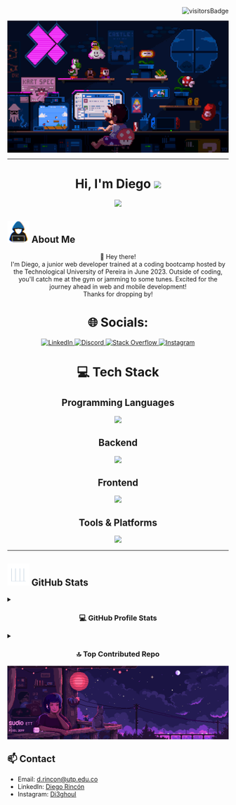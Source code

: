 <img align="right"
src="https://visitor-badge.laobi.icu/badge?page_id=Di3go0-0.Di3go0-0" alt="visitorsBadge"/>
<br>
<div id="header" align="center">
  <img alt="Coding" align="center" width="600vh" height="300vh" src="https://github.com/Di3go0-0/Di3go0-0/blob/main/gif/6171819be4c31993357d758196c75701.gif">
</div>

----

<h1 align="center"><b>Hi, I'm Diego</b> <img src="https://media.giphy.com/media/hvRJCLFzcasrR4ia7z/giphy.gif" width="35"></h1>

<p align="center">
  <img src="https://readme-typing-svg.herokuapp.com?font=Time+New+Roman&color=cyan&size=25&center=true&vCenter=true&width=600&height=100&lines=Self-taught+Full+Stack+Junior+Developer,;System+and+Computing+Engineering+Student,;Active+Learner/Researcher,;Love+to+learn+new+things..<3">
</p>

## <picture><img src="https://github.com/Di3go0-0/Di3go0-0/blob/main/gif/about_me.gif" width="50px"></picture> **About Me**
<div align="center" style="display: flex;">
  <div>
    👋 Hey there!
    <br>
    I'm Diego, a junior web developer trained at a coding bootcamp hosted by the Technological University of Pereira in June 2023. Outside of coding, you'll catch me at the gym or jamming to some tunes. Excited for the journey ahead in web and mobile development!
    <br>
    Thanks for dropping by!
  </div>
</div>

<h1 align="center"> 🌐 Socials: </h1>

<div align="center">
    <a href="https://www.linkedin.com/in/diego-rincón-0aab7227b/" target="_blank">
        <img src="https://skillicons.dev/icons?i=linkedin&theme=dark" alt="LinkedIn" />
    </a>
    <a href="https://discord.gg/.diego_03962" target="_blank">
        <img src="https://skillicons.dev/icons?i=discord&theme=dark" alt="Discord" />
    </a>
    <a href="https://stackoverflow.com/users/24175645/juan-diego-rincón" target="_blank">
        <img src="https://skillicons.dev/icons?i=stackoverflow&theme=dark" alt="Stack Overflow" />
    </a>
    <a href="https://www.instagram.com/di3ghoul/" target="_blank">
        <img src="https://skillicons.dev/icons?i=instagram&theme=dark" alt="Instagram" />
    </a>
</div>

<h1 align="center"> 💻 Tech Stack </h1>

<div align="center">
    <h2>Programming Languages</h2>
    <a href="https://skillicons.dev">
        <img src="https://skillicons.dev/icons?i=javascript,typescript,cpp,cs,java,python,go&theme=dark" />
    </a>
</div>
<div align="center">
    <h2>Backend</h2>
    <a href="https://skillicons.dev">
        <img src="https://skillicons.dev/icons?i=nodejs,express,nest,dotnet,fastapi,django,mysql,mongodb,postgres&theme=dark" />
    </a>
</div>
<div align="center">
    <h2>Frontend</h2>
    <a href="https://skillicons.dev">
        <img src="https://skillicons.dev/icons?i=html,css,react,next,angular,bootstrap,tailwind&theme=dark" />
    </a>
</div>
<div align="center">
    <h2>Tools & Platforms</h2>
    <a href="https://skillicons.dev">
        <img src="https://skillicons.dev/icons?i=git,github,postman,vscode,visualstudio,powershell,linux,bash,vim,neovim,docker,&theme=dark" />
    </a>
</div>

---

## <picture><img src="https://github.com/Di3go0-0/Di3go0-0/blob/main/gif/Statistics.gif?raw=true" width="50px"></picture> **GitHub Stats**

<details>
  <summary><h3 align="center">💻 GitHub Profile Stats</h3></summary>
  <div align="center">

   ![](https://github-profile-summary-cards.vercel.app/api/cards/profile-details?username=Di3go0-0&theme=discord_old_blurple) 
   ![](https://github-profile-summary-cards.vercel.app/api/cards/repos-per-language?username=Di3go0-0&theme=discord_old_blurple)&nbsp;&nbsp;
   ![](http://github-profile-summary-cards.vercel.app/api/cards/most-commit-language?username=Di3go0-0&theme=discord_old_blurple) 
  
  </div>
</details>

<details>
  <summary><h3 align="center">🔝 Top Contributed Repo</h3></summary>
   <div align="center">
     
   ![](https://github-profile-summary-cards.vercel.app/api/cards/stats?username=Di3go0-0&theme=discord_old_blurple)
   ![](http://github-profile-summary-cards.vercel.app/api/cards/productive-time?username=Di3go0-0&theme=discord_old_blurple&utcOffset=8)  
   </div>
</details>

<div align="center">
  <img alt="Coding" align="center" src="https://github.com/Di3go0-0/Di3go0-0/blob/main/gif/de3zz9z-ffa11131-1b4b-4e9f-8d01-aaddb1a14243.gif">
</div>


## 📫 Contact
- Email: d.rincon@utp.edu.co 
- LinkedIn: [Diego Rincón](https://www.linkedin.com/in/diego-rincón-0aab7227b/)
- Instagram: [Di3ghoul](https://www.instagram.com/di3ghoul/)


